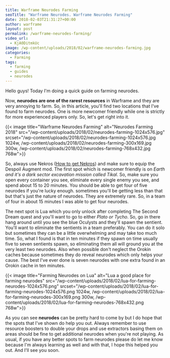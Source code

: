 ```yaml
---
title: Warframe Neurodes Farming
seoTitle: "Warframe Neurodes. Warframe Neurodes Farming"
date: 2018-02-03T21:31:27+00:00
author: warframe
layout: post
permalink: /warframe-neurodes-farming/
video_url:
  - KjA0DitmkUc
image: /wp-content/uploads/2018/02/warframe-neurodes-farming.jpg
categories:
  - Farming
tags:
  - farming
  - guides
  - neurodes
---
```

Hello guys! Today I'm doing a quick guide on farming neurodes.<!--more-->

Now, **neurodes are one of the rarest resources** in Warframe and they are very annoying to farm. So, in this article, you'll find two locations that I've found to farm neurodes. One is more newcomer friendly while one is strictly for more experienced players only. So, let's get right into it.

{{< image title="Warframe Neurodes Farming" alt="Neurodes Farming 2018" src="/wp-content/uploads/2018/02/neurodes-farming-1024x576.jpg" srcset="/wp-content/uploads/2018/02/neurodes-farming-1024x576.jpg 1024w, /wp-content/uploads/2018/02/neurodes-farming-300x169.jpg 300w, /wp-content/uploads/2018/02/neurodes-farming-768x432.jpg 768w">}}

So, always use Nekros ([How to get Nekros](https://warframeblog.com/how-to-get-nekros/)) and make sure to equip the Despoil Augment mod. The first spot which is newcomer friendly is on _Earth and it's a dark sector excavation mission called Tikal_. So, make sure you open every container you see, eliminate every single enemy you see, and spend about 15 to 20 minutes. You should be able to get four of five neurodes if you're lucky enough. sometimes you'll be getting less than that but that's just the nature of neurodes. They are extremely rare. So, in a team of four in about 15 minutes I was able to get four neurodes.

The next spot is Lua which you only unlock after completing The Second Dream quest and you'll want to go to either _Plato or Tycho_. So, go in there hang around until you see the blue Oculysts and they'll spawn the sentient. You'll want to eliminate the sentients in a team preferably. You can do it solo but sometimes they can be a little overwhelming and may take too much time. So, what I found is that in ten minutes if they spawn on time usually five to seven sentients spawn, so eliminating them all will ground you at the very least two neurodes. Also when possible don't neglect the Orokin caches because sometimes they do reveal neurodes which only helps your cause. The best I've ever done is seven neurodes with one extra found in an Orokin cache in ten minutes.

{{< image title="Farming Neurodes on Lua" alt="Lua a good place for farming neurodes" src="/wp-content/uploads/2018/02/lua-for-farming-neurodes-1024x576.png" srcset="/wp-content/uploads/2018/02/lua-for-farming-neurodes-1024x576.png 1024w, /wp-content/uploads/2018/02/lua-for-farming-neurodes-300x169.png 300w, /wp-content/uploads/2018/02/lua-for-farming-neurodes-768x432.png 768w">}}

As you can see **neurodes** can be pretty hard to come by but I do hope that the spots that I've shown do help you out. Always remember to use resource boosters to double your drops and use extractors basing them on areas should be fine to get additional neurodes when you're not playing. As usual, if you have any better spots to farm neurodes please do let me know because I'm always learning as well and with that, I hope this helped you out. And I'll see you soon.